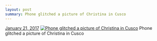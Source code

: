 ```yaml
---
layout: post
summary: Phone glitched a picture of Christina in Cusco
---
```


<p>
  <time><a href="/603">January 21, 2017</a></time>
  <a href="/603"><img src="{{ site.assets_url }}/603-640.jpg" srcset="{{ site.assets_url }}/603-320.jpg 320w, {{ site.assets_url }}/603-640.jpg 640w, {{ site.assets_url }}/603-960.jpg 960w, {{ site.assets_url }}/603-1280.jpg 1280w" sizes="(min-width: 700px) 50vw, calc(100vw - 2rem)" alt="Phone glitched a picture of Christina in Cusco" /></a>
  <span>Phone glitched a picture of Christina in Cusco</span>
</p>
